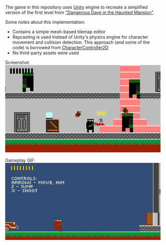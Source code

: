 The game in this repository uses [Unity](http://unity3d.com/) engine to recreate a simplified version of the first level from ["Dangerous Dave in the Haunted Mansion"](http://www.mobygames.com/game/dangerous-dave-in-the-haunted-mansion).

Some notes about this implementation:
* Contains a simple mesh-based tilemap editor
* Raycasting is used instead of Unity's physics engine for character movement and collision detection. This approach (and some of the code) is borrowed from [CharacterController2D](https://github.com/prime31/CharacterController2D)
* No third-party assets were used

Screenshot:  
![Screenshot](screenshot.png)

Gameplay GIF:  
![Gameplay GIF](gameplay.gif)
